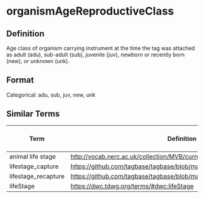 # organismAgeReproductiveClass

## Definition 
Age class of organism carrying instrument at the time the tag was attached as adult (adu), sub-adult (sub), juvenile (juv), newborn or recently born (new), or unknown (unk).

## Format
Categorical: adu, sub, juv, new, unk

## Similar Terms 
|Term|Definition URL|Source Vocabulary Publisher/Creator|
|----|----------|-----------------|
|animal life stage|http://vocab.nerc.ac.uk/collection/MVB/current/MVB000018/|Movebank|
|lifestage_capture|https://github.com/tagbase/tagbase/blob/master/eTagMetadataInventory.csv#L76|Tagbase|
|lifestage_recapture|https://github.com/tagbase/tagbase/blob/master/eTagMetadataInventory.csv#L77|Tagbase|
|lifeStage|https://dwc.tdwg.org/terms/#dwc:lifeStage|Darwin Core|

 